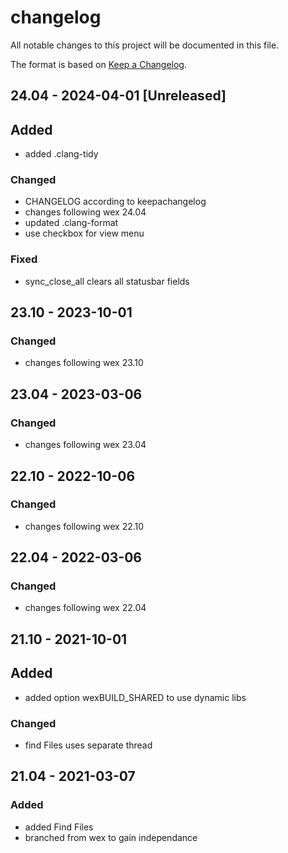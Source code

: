 # changelog

All notable changes to this project will be documented in this file.

The format is based on [Keep a Changelog](https://keepachangelog.com/en/1.1.0/).

## 24.04 - 2024-04-01 [Unreleased]

## Added

- added .clang-tidy

### Changed

- CHANGELOG according to keepachangelog
- changes following wex 24.04
- updated .clang-format
- use checkbox for view menu

### Fixed

- sync_close_all clears all statusbar fields

## 23.10 - 2023-10-01

### Changed

- changes following wex 23.10

## 23.04 - 2023-03-06

### Changed

- changes following wex 23.04


## 22.10 - 2022-10-06

### Changed

- changes following wex 22.10

## 22.04 - 2022-03-06

### Changed

- changes following wex 22.04

## 21.10 - 2021-10-01

## Added

- added option wexBUILD_SHARED to use dynamic libs

### Changed

- find Files uses separate thread

## 21.04 - 2021-03-07

### Added

- added Find Files
- branched from wex to gain independance
